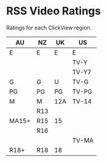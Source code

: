 # RSS Video Ratings

Ratings for each ClickView region.

| AU    | NZ  | UK  | US    |
|-------|-----|-----|-------|
| E     | E   | E   | E     |
|       |     |     | TV-Y  |
|       |     |     | TV-Y7 |
| G     | G   | U   | TV-G  |
| PG    | PG  | PG  | TV-PG |
| M     | M   | 12A | TV-14 |
|       | R13 |     |       |
| MA15+ | R15 | 15  |       |
|       | R16 |     |       |
|       |     |     | TV-MA |
| R18+  | R18 | 18  |       |
